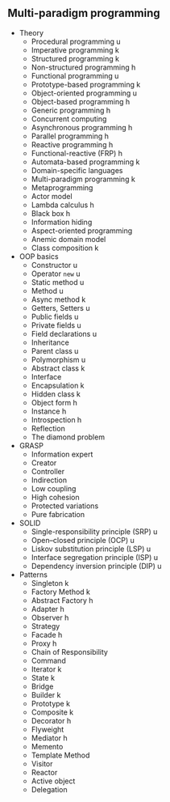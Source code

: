 ## Multi-paradigm programming

- Theory
  - Procedural programming u
  - Imperative programming k
  - Structured programming k
  - Non-structured programming h
  - Functional programming u
  - Prototype-based programming k
  - Object-oriented programming u
  - Object-based programming h
  - Generic programming h
  - Concurrent computing
  - Asynchronous programming h
  - Parallel programming h
  - Reactive programming h
  - Functional-reactive (FRP) h
  - Automata-based programming k
  - Domain-specific languages
  - Multi-paradigm programming k
  - Metaprogramming
  - Actor model
  - Lambda calculus h
  - Black box h
  - Information hiding
  - Aspect-oriented programming
  - Anemic domain model
  - Class composition k
- OOP basics
  - Constructor u
  - Operator `new` u
  - Static method u
  - Method u
  - Async method k
  - Getters, Setters u
  - Public fields u
  - Private fields u
  - Field declarations u
  - Inheritance
  - Parent class u
  - Polymorphism u
  - Abstract class k
  - Interface
  - Encapsulation k
  - Hidden class k
  - Object form h
  - Instance h
  - Introspection h
  - Reflection
  - The diamond problem
- GRASP
  - Information expert
  - Creator
  - Controller
  - Indirection
  - Low coupling
  - High cohesion
  - Protected variations
  - Pure fabrication
- SOLID
  - Single-responsibility principle (SRP) u
  - Open–closed principle (OCP) u
  - Liskov substitution principle (LSP) u
  - Interface segregation principle (ISP) u
  - Dependency inversion principle (DIP) u
- Patterns
  - Singleton k
  - Factory Method k
  - Abstract Factory h
  - Adapter h
  - Observer h
  - Strategy
  - Facade h
  - Proxy h
  - Chain of Responsibility
  - Command
  - Iterator k
  - State k
  - Bridge
  - Builder k
  - Prototype k
  - Composite k
  - Decorator h
  - Flyweight
  - Mediator h
  - Memento
  - Template Method
  - Visitor
  - Reactor
  - Active object
  - Delegation

